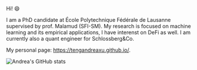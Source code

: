 Hi! 😄

I am a PhD candidate at École Polytechnique Fédérale de Lausanne supervised by prof. Malamud (SFI-SM). 
My research is focused on machine learning and its empirical applications, I have interenst on DeFi as well. 
I am currently also a quant engineer for Schlossberg&Co. 

My personal page: https://tengandreaxu.github.io/.

![[Andrea's GitHub stats](https://github-readme-stats.vercel.app/api?username=tengandreaxu)](https://github.com/tengandreaxu)
